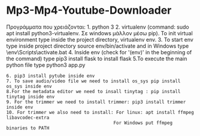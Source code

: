 # Mp3-Mp4-Youtube-Downloader

Προγράμματα που χρειάζονται: 
    1. python 3
    2. virtualenv (command: sudo apt install python3-virtualenv. Σε windows μάλλον μέσω pip). To init virtual environment type inside the project directory, virtualenv env.
    3. To start env type inside project directory source env/bin/activate and in Windows type \env\Scripts\activate.bat
    4. Inside env (check for '(env)' in the beginning of the command) type pip3 install flask to install flask
    5.To execute the main python file type python3 app.py

    6. pip3 install pytube inside env
    7. To save audio/video file we need to install os_sys pip install os_sys inside env
    8.For the metadata editor we need to insall tinytag : pip install tinytag inside env
    9. For the trimmer we need to install trimmer: pip3 install trimmer inside env
    10. For trimmer we also need to install: For linux: apt install ffmpeg libavcodec-extra
                                            For Windows put ffmpeg binaries to PATH

    